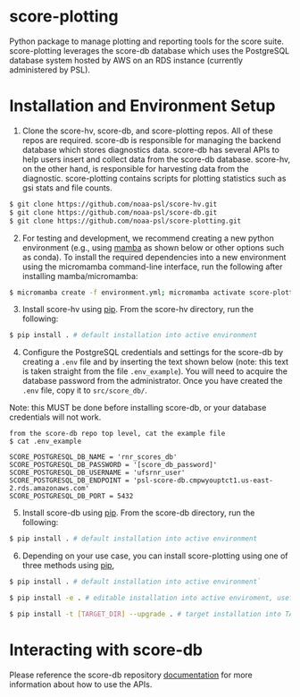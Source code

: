 # score-plotting
Python package to manage plotting and reporting tools for the score suite.
score-plotting leverages the score-db database which uses the PostgreSQL database
system hosted by AWS on an RDS instance (currently administered by PSL).

# Installation and Environment Setup
1. Clone the score-hv, score-db, and score-plotting repos.  All of these repos are required.
score-db is responsible for managing the backend database which stores 
diagnostics data.  score-db has several APIs
to help users insert and collect data from the score-db database.  score-hv,
on the other hand, is responsible for harvesting data from the diagnostic.
score-plotting contains scripts for plotting statistics such as gsi stats and file counts.

```sh
$ git clone https://github.com/noaa-psl/score-hv.git
$ git clone https://github.com/noaa-psl/score-db.git
$ git clone https://github.com/noaa-psl/score-plotting.git
```

2. For testing and development, we recommend creating a new python environment 
(e.g., using [mamba](https://mamba.readthedocs.io/en/latest/index.html) as shown below or other options such as conda). To 
install the required dependencies into a new environment using the micromamba 
command-line interface, run the following after installing mamba/micromamba:

```sh
$ micromamba create -f environment.yml; micromamba activate score-plotting-default-env
```

3. Install score-hv using [pip](https://pip.pypa.io/en/stable/). From the score-hv directory, run the following:

```sh
$ pip install . # default installation into active environment
```

4. Configure the PostgreSQL credentials and settings for the score-db by
creating a `.env` file and by inserting the text shown below (note: this
text is taken straight from the file `.env_example`).  You will need to 
acquire the database password from the administrator. Once you have created
the `.env` file, copy it to `src/score_db/`.

Note: this MUST be done before installing score-db, or your database
credentials will not work.

```
from the score-db repo top level, cat the example file
$ cat .env_example

SCORE_POSTGRESQL_DB_NAME = 'rnr_scores_db'
SCORE_POSTGRESQL_DB_PASSWORD = '[score_db_password]'
SCORE_POSTGRESQL_DB_USERNAME = 'ufsrnr_user'
SCORE_POSTGRESQL_DB_ENDPOINT = 'psl-score-db.cmpwyouptct1.us-east-2.rds.amazonaws.com'
SCORE_POSTGRESQL_DB_PORT = 5432
```

5. Install score-db using [pip](https://pip.pypa.io/en/stable/). From the score-db directory, run the following:

```sh
$ pip install . # default installation into active environment
```

6. Depending on your use case, you can install score-plotting using one of three methods using 
[pip](https://pip.pypa.io/en/stable/),

```sh
$ pip install . # default installation into active environment`
```
```sh
$ pip install -e . # editable installation into active enviroment, useful for development`
```
```sh
$ pip install -t [TARGET_DIR] --upgrade . # target installation into TARGET_DIR, useful for deploying for cylc workflows (see https://cylc.github.io/cylc-doc/stable/html/tutorial/runtime/introduction.html#id3)`
```
# Interacting with score-db
Please reference the score-db repository [documentation](https://github.com/NOAA-PSL/score-db?tab=readme-ov-file#using-the-apis-to-interact-with-score-db)
for more information about how to use the APIs.
